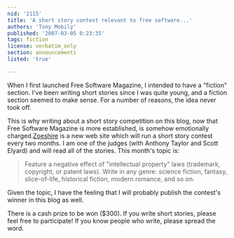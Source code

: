 ```yaml
---
nid: '2115'
title: 'A short story contest relevant to free software...'
authors: 'Tony Mobily'
published: '2007-03-05 0:23:35'
tags: fiction
license: verbatim_only
section: announcements
listed: 'true'

---
```

When I first launched Free Software Magazine, I intended to have a "fiction" section. I've been writing short stories since I was quite young, and a fiction section seemed to make sense. For a number of reasons, the idea never took off.


<!--break-->


This is why writing about a short story competition on this blog, now that Free Software Magazine is more established, is somehow emotionally charged.[Zoeshire](http://www.zoeshire.com) is a new web site which will run a short story contest every two months. I am one of the judges (with Anthony Taylor and Scott Elyard) and will read all of the stories. This month's topic is:


>Feature a negative effect of "intellectual property" laws (trademark, copyright, or patent laws). Write in any genre: science fiction, fantasy, slice-of-life, historical fiction, modern romance, and so on.

Given the topic, I have the feeling that I will probably publish the contest's winner in this blog as well.

There is a cash prize to be won ($300). If you write short stories, please feel free to participate! If you know people who write, please spread the word.

